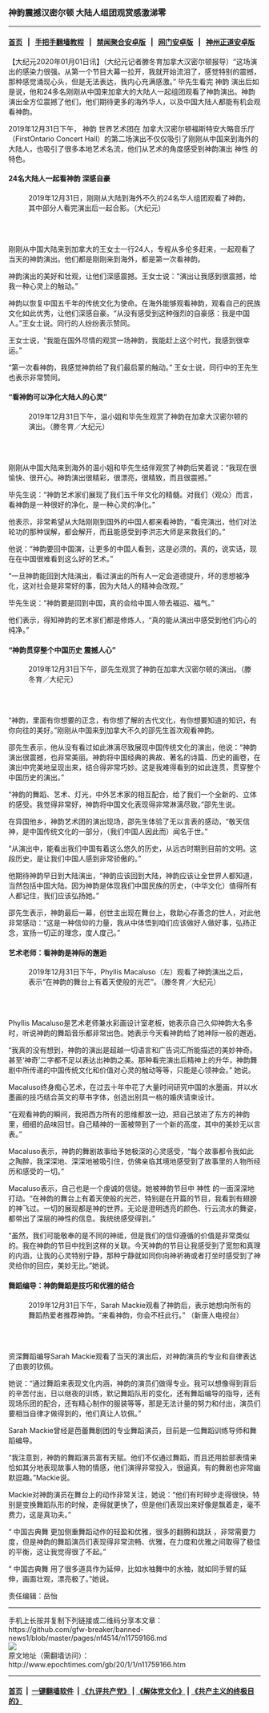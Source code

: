 ### 神韵震撼汉密尔顿 大陆人组团观赏感激涕零
------------------------

#### [首页](https://github.com/gfw-breaker/banned-news1/blob/master/README.md) &nbsp;&nbsp;|&nbsp;&nbsp; [手把手翻墙教程](https://github.com/gfw-breaker/guides/wiki) &nbsp;&nbsp;|&nbsp;&nbsp; [禁闻聚合安卓版](https://github.com/gfw-breaker/bn-android) &nbsp;&nbsp;|&nbsp;&nbsp; [网门安卓版](https://github.com/oGate2/oGate) &nbsp;&nbsp;|&nbsp;&nbsp; [神州正道安卓版](https://github.com/SzzdOgate/update) 



<div><p>
 【大纪元2020年01月01日讯】（大纪元记者滕冬育加拿大汉密尔顿报导）“这场演出的感染力很强。从第一个节目大幕一拉开，我就开始流泪了，感觉特别的震撼，那种感觉涌现心头，但是无法表达，我内心充满感激。” 毕先生看完
 <ok href="http://www.epochtimes.com/gb/tag/%E7%A5%9E%E9%9F%B5.html">
  神韵
 </ok>
 演出后如是说，他和24多名刚刚从中国来加拿大的大陆人一起组团观看了神韵演出。神韵演出全方位震撼了他们，他们期待更多的海外华人，以及中国大陆人都能有机会观看神韵。
</p>
<p>
 2019年12月31日下午，
 <ok href="http://www.epochtimes.com/gb/tag/%E7%A5%9E%E9%9F%B5.html">
  神韵
 </ok>
 世界艺术团在
 <ok href="http://www.epochtimes.com/gb/tag/%E5%8A%A0%E6%8B%BF%E5%A4%A7%E6%B1%89%E5%AF%86%E5%B0%94%E9%A1%BF%E7%A6%8F%E6%96%AF%E7%89%B9%E5%AE%89%E5%A4%A7%E7%95%A5%E9%9F%B3%E4%B9%90%E5%8E%85.html">
  加拿大汉密尔顿福斯特安大略音乐厅
 </ok>
 （FirstOntario Concert Hall）的第二场演出不仅仅吸引了刚刚从中国来到海外的大陆人，也吸引了很多本地艺术名流，他们从艺术的角度感受到神韵演出
 <ok href="http://www.epochtimes.com/gb/tag/%E7%A5%9E%E6%80%A7.html">
  神性
 </ok>
 的特色。
</p>
<h4>
 24名大陆人一起看神韵 深感自豪
</h4>
<figure class="wp-caption aligncenter" id="attachment_11759216" style="width: 450px">
 <ok href="http://i.epochtimes.com/assets/uploads/2020/01/1912312026571973.jpg">
  <img alt="" class="wp-image-11759216 size-medium" src="http://i.epochtimes.com/assets/uploads/2020/01/1912312026571973-450x300.jpg"/>
 </ok>
 <br/><figcaption class="wp-caption-text">
  2019年12月31日，刚刚从大陆到海外不久的24名华人组团观看了神韵，其中部分人看完演出后一起合影。（大纪元）
 </figcaption><br/>
</figure><br/>
<p>
 刚刚从中国大陆来到加拿大的王女士一行24人，专程从多伦多赶来，一起观看了当天的神韵演出。他们都是刚刚来到海外，都是第一次看神韵。
</p>
<p>
 神韵演出的美好和壮观，让他们深感震撼。王女士说：“演出让我感到很震撼，给我一种心灵上的触动。”
</p>
<p>
 神韵以恢复中国五千年的传统文化为使命。在海外能够观看神韵，观看自己的民族文化如此优秀，让他们深感自豪。“从没有感受到这种强烈的自豪感：我是中国人。”王女士说。同行的人纷纷表示赞同。
</p>
<p>
 王女士说，“我能在国外尽情的观赏一场神韵，我能赶上这个时代，我感到很幸运。”
</p>
<p>
 “第一次看神韵，我感觉神韵给了我们最启蒙的触动。” 王女士说，同行中的王先生也表示非常赞同。
</p>
<h4>
 “看神韵可以净化大陆人的心灵”
</h4>
<figure class="wp-caption aligncenter" id="attachment_11759221" style="width: 450px">
 <ok href="http://i.epochtimes.com/assets/uploads/2020/01/1912311645271973.jpg">
  <img alt="" class="wp-image-11759221 size-medium" src="http://i.epochtimes.com/assets/uploads/2020/01/1912311645271973-450x300.jpg"/>
 </ok>
 <br/><figcaption class="wp-caption-text">
  2019年12月31日下午，温小姐和毕先生观赏了神韵在加拿大汉密尔顿的演出。（滕冬育／大纪元）
 </figcaption><br/>
</figure><br/>
<p>
 刚刚从中国大陆来到海外的温小姐和毕先生结伴观赏了神韵后笑着说：“我现在很愉快、很开心。神韵演出很精彩，很漂亮，很精致，而且很震撼。”
</p>
<p>
 毕先生说：“神韵艺术家们展现了我们五千年文化的精髓。对我们（观众）而言，看神韵是一种很好的净化，是一种心灵的净化。”
</p>
<p>
 他表示，非常希望从大陆刚刚到国外的中国人都来看神韵，“看完演出，他们对法轮功的那种误解，都会解开，而且能感受到李洪志大师是来救我们的。”
</p>
<p>
 他说：“神韵要回中国演，让更多的中国人看到，这是必须的。真的，说实话，现在在中国很难看到这么好的艺术。”
</p>
<p>
 “一旦神韵能回到大陆演出，看过演出的所有人一定会道德提升，坏的思想被净化，这对社会是非常好的事，因为大陆人的精神会改观。”
</p>
<p>
 毕先生说：“神韵要是回到中国，真的会给中国人带去福运、福气。”
</p>
<p>
 他们表示，得知神韵的艺术家们都是修炼人，“真的能从演出中感受到他们内心的纯净。”
</p>
<h4>
 “神韵贯穿整个中国历史 震撼人心”
</h4>
<figure class="wp-caption aligncenter" id="attachment_11759223" style="width: 450px">
 <ok href="http://i.epochtimes.com/assets/uploads/2020/01/1912311645211973.jpg">
  <img alt="" class="wp-image-11759223 size-medium" src="http://i.epochtimes.com/assets/uploads/2020/01/1912311645211973-450x300.jpg"/>
 </ok>
 <br/><figcaption class="wp-caption-text">
  2019年12月31日下午，邵先生观赏了神韵在加拿大汉密尔顿的演出。（滕冬育／大纪元）
 </figcaption><br/>
</figure><br/>
<p>
 “神韵，里面有你想要的正念，有你想了解的古代文化，有你想要知道的知识，有你向往的美好。”刚刚从中国来到加拿大不久的邵先生首次观看神韵。
</p>
<p>
 邵先生表示，他从没有看过如此淋漓尽致展现中国传统文化的演出，他说：“神韵演出很震撼，也非常美丽。神韵将中国经典的典故、著名的诗篇、历史的画卷，在演出中完美地呈现出来，结合得非常巧妙。这是我难得看到的如此连贯，贯穿整个中国历史的演出。”
</p>
<p>
 “神韵的舞蹈、艺术、灯光，中外艺术家的相互配合，给了我们一个全新的、立体的感受。我觉得非常好，神韵将中国文化表现得非常淋漓尽致。”邵先生说。
</p>
<p>
 在异国他乡，神韵艺术团的演出现场，邵先生体验了无以言表的感动，“敬天信神，是中国传统文化的一部分，（我们中国人因此而）闻名于世。”
</p>
<p>
 “从演出中，能看出我们中国有着这么悠久的历史，从远古时期到目前的文明。这段历史，是让我们中国人感到非常骄傲的。”
</p>
<p>
 他期待神韵早日到大陆演出，“神韵应该回到大陆，神韵应该让全世界人都知道，当然包括中国大陆。因为神韵是体现我们中国民族的历史，（中华文化）值得所有人都记住，我们应该弘扬她。”
</p>
<p>
 邵先生表示，神韵最后一幕，创世主出现在舞台上，救助心存善念的世人，对此他非常感动：“这是一种信仰的力量，我从中体悟到咱们应该做好人做好事，弘扬正念，宣扬一切正的理念，度人度己。”
</p>
<h4>
 艺术老师：看神韵是神际的邂逅
</h4>
<figure class="wp-caption aligncenter" id="attachment_11759226" style="width: 450px">
 <ok href="http://i.epochtimes.com/assets/uploads/2020/01/1912311645361973.jpg">
  <img alt="" class="wp-image-11759226 size-medium" src="http://i.epochtimes.com/assets/uploads/2020/01/1912311645361973-450x300.jpg"/>
 </ok>
 <br/><figcaption class="wp-caption-text">
  2019年12月31日下午，Phyllis Macaluso（左）观看了神韵演出之后，表示“在神韵的舞台上有着天使般的光芒”。（滕冬育／大纪元）
 </figcaption><br/>
</figure><br/>
<p>
 Phyllis Macaluso是艺术老师兼水彩画设计室老板，她表示自己久仰神韵大名多时，听说神韵的舞蹈音乐都非常出色。她表示今天看神韵给了她神际一般的邂逅。
</p>
<p>
 “我真的没有想到，神韵的演出是超越一切语言和广告词汇所能描述的美妙神奇。甚至‘神奇’二字都不足以表达出神韵之美。那种看完演出后精神上的升华，神韵舞剧中所传递的中国传统文化和价值对心灵的触动等等，只能是心领神会。” 她说。
</p>
<p>
 Macaluso终身痴心艺术，在过去十年中花了大量时间研究中国的水墨画，并以水墨画的技巧结合英文的草书字体，创造出别具一格的婚庆请柬设计。
</p>
<p>
 “在观看神韵的瞬间，我把西方所有的思维都放一边，把自己放进了东方的神韵里，细细的品味回甘。自己精神的一面被带到了一个新的高度，其中的美妙无以言表。”
</p>
<p>
 Macaluso表示，神韵的舞剧故事给予她极深的心灵感受，“每个故事都令我如此之陶醉，我深深地、深深地被吸引住，仿佛亲临其境地感受到了故事里的人物所经历和感受的一切。”
</p>
<p>
 Macaluso表示，自己也是一个虔诚的信徒。她被神韵节目中
 <ok href="http://www.epochtimes.com/gb/tag/%E7%A5%9E%E6%80%A7.html">
  神性
 </ok>
 的一面深深地打动。“在神韵的舞台上有着天使般的光芒，特别是在开篇的节目，我看到有翅膀的神飞过。一切的展现都是神的世界。无论是澄明透亮的颜色、行云流水的舞姿，都带出了深层的神性的信息。我统统感受得到。”
</p>
<p>
 “虽然，我们可能敬奉的是不同的神祗，但是我们的信仰遵循的价值是非常类似的。我在神韵的节目中找到这样的关联。今天神韵的节目让我感受到了宽恕和真理的内涵，让我的心灵特别宁静，那种宁静就如同你向神祈祷或者打坐时感受到了神灵给你的回应，美妙无比。”她说。
</p>
<h4>
 舞蹈编导：神韵舞蹈是技巧和优雅的结合
</h4>
<figure class="wp-caption aligncenter" id="attachment_11759230" style="width: 450px">
 <ok href="http://i.epochtimes.com/assets/uploads/2020/01/1912311732391973.jpg">
  <img alt="" class="wp-image-11759230 size-medium" src="http://i.epochtimes.com/assets/uploads/2020/01/1912311732391973-450x300.jpg"/>
 </ok>
 <br/><figcaption class="wp-caption-text">
  2019年12月31日下午，Sarah Mackie观看了神韵后，表示她想向所有的舞蹈热爱者推荐神韵。“来看神韵，你会不枉此行。” （新唐人电视台）
 </figcaption><br/>
</figure><br/>
<p>
 资深舞蹈编导Sarah Mackie观看了当天的演出后，对神韵演员的专业和自律表达了由衷的钦佩。
</p>
<p>
 她说：“通过舞蹈来表现文化内涵，神韵的演员们做得专业。我可以想像得到背后的辛苦付出，日以继夜的训练，默记舞蹈队形的变化，还有舞蹈编导的指导，还有现场乐团的配合，还有精心制作的服装等等，那是无法计量的努力和付出，演员们要相当自律才做得到的，他们真让人钦佩。”
</p>
<p>
 Sarah Mackie曾经是芭蕾舞剧团的专业舞蹈演员，目前是一位舞蹈训练导师和舞蹈编导。
</p>
<p>
 “我注意到，神韵的舞蹈演员富有天赋。他们不仅通过舞蹈，而且还用脸部表情来恰如其分地表现故事人物的情感，他们演得非常投入，很逼真。有的舞剧也非常幽默逗趣。”Mackie说。
</p>
<p>
 Mackie对神韵演员在舞台上的动作非常关注，她说：“他们有时碎步走得很快，特别是变换舞蹈队形的时候，走得就更快了，但是他们表现出来好像是飘着走，毫不费力，这是真功夫。”
</p>
<p>
 “
 <ok href="http://www.epochtimes.com/gb/tag/%E4%B8%AD%E5%9B%BD%E5%8F%A4%E5%85%B8%E8%88%9E.html">
  中国古典舞
 </ok>
 更加侧重舞蹈动作的轻盈和优雅，很多的翻腾和跳跃 ，非常需要力度，但是神韵的舞蹈演员们表现得非常流畅、优雅，在力度和优雅之间取得了极佳的平衡，这让我觉得很了不起。”
</p>
<p>
 “
 <ok href="http://www.epochtimes.com/gb/tag/%E4%B8%AD%E5%9B%BD%E5%8F%A4%E5%85%B8%E8%88%9E.html">
  中国古典舞
 </ok>
 用了很多道具作为延伸，比如水袖舞中的水袖，就如同手臂的延伸，画面壮观，漂亮极了。”她说。
</p>
<p>
 责任编辑：岳怡
</p>
</div>
<hr/>
手机上长按并复制下列链接或二维码分享本文章：<br/>
https://github.com/gfw-breaker/banned-news1/blob/master/pages/nf4514/n11759166.md <br/>
<a href='https://github.com/gfw-breaker/banned-news1/blob/master/pages/nf4514/n11759166.md'><img src='https://github.com/gfw-breaker/banned-news1/blob/master/pages/nf4514/n11759166.md.png'/></a> <br/>
原文地址（需翻墙访问）：http://www.epochtimes.com/gb/20/1/1/n11759166.htm


------------------------
#### [首页](https://github.com/gfw-breaker/banned-news1/blob/master/README.md) &nbsp;|&nbsp; [一键翻墙软件](https://github.com/gfw-breaker/nogfw/blob/master/README.md) &nbsp;| [《九评共产党》](https://github.com/gfw-breaker/9ping.md/blob/master/README.md#九评之一评共产党是什么) | [《解体党文化》](https://github.com/gfw-breaker/jtdwh.md/blob/master/README.md) | [《共产主义的终极目的》](https://github.com/gfw-breaker/gczydzjmd.md/blob/master/README.md)


<img src='http://gfw-breaker.win/banned-news/pages/nf4514/n11759166.md' width='0px' height='0px'/>